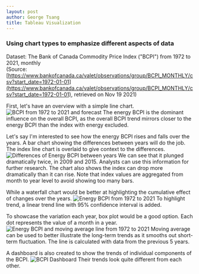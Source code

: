 ```yaml
---
layout: post
author: George Tsang
title: Tableau Visualization
---
```

### Using chart types to emphasize different aspects of data
Dataset: The Bank of Canada Commodity Price Index ("BCPI") from 1972 to 2021, monthly\
(Source: [https://www.bankofcanada.ca/valet/observations/group/BCPI_MONTHLY/csv?start_date=1972-01-01](https://www.bankofcanada.ca/valet/observations/group/BCPI_MONTHLY/csv?start_date=1972-01-01), retrieved on Nov 19 2021)

First, let's have an overview with a simple line chart.
![BCPI from 1972 to 2021 and forecast](/portfolio/assets/tableau-viz/line.png)
The energy BCPI is the dominant influence on the overall BCPI, as the overall BCPI trend mirrors closer to the energy BCPI than the index with energy excluded.

Let's say I'm interested to see how the energy BCPI rises and falls over the years. A bar chart showing the differences between years will do the job. The index line chart is overlaid to give context to the differences.
![Differences of Energy BCPI between years](/portfolio/assets/tableau-viz/difference.png)
We can see that it plunged dramatically twice, in 2009 and 2015. Analysts can use this information for further research. The chart also shows the index can drop more dramatically than it can rise. Note that index values are aggregated from month to year level to avoid showing too many bars.

While a waterfall chart would be better at highlighting the cumulative effect of changes over the years.
![Energy BCPI from 1972 to 2021](/portfolio/assets/tableau-viz/waterfall.png)
To highlight trend, a linear trend line with 95% confidence interval is added.

To showcase the variation each year, box plot would be a good option. Each dot represents the value of a month in a year.
![Energy BCPI and moving average line from 1972 to 2021](/portfolio/assets/tableau-viz/box.png)
Moving average can be used to better illustrate the long-term trends as it smooths out short-term fluctuation. The line is calculated with data from the previous 5 years.

A dashboard is also created to show the trends of individual components of the BCPI.
![BCPI Dashboard](/portfolio/assets/tableau-viz/dashboard.png)
Their trends look quite different from each other.
